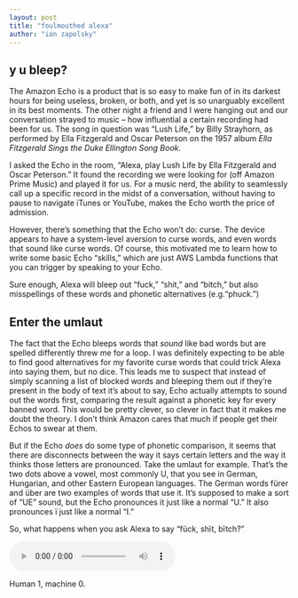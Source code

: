 ```yaml
---
layout: post
title: "foulmouthed alexa"
author: "ian zapolsky"
---
```


## y u bleep?

The Amazon Echo is a product that is so easy to make fun of in its darkest hours for being useless, broken, or both, and yet is so unarguably excellent in its best moments.
The other night a friend and I were hanging out and our conversation strayed to music – how influential a certain recording had been for us.
The song in question was “Lush Life,” by Billy Strayhorn, as performed by Ella Fitzgerald and Oscar Peterson on the 1957 album _Ella Fitzgerald Sings the Duke Ellington Song Book_.

I asked the Echo in the room, “Alexa, play Lush Life by Ella Fitzgerald and Oscar Peterson.”
It found the recording we were looking for (off Amazon Prime Music) and played it for us.
For a music nerd, the ability to seamlessly call up a specific record in the midst of a conversation, without having to pause to navigate iTunes or YouTube, makes the Echo worth the price of admission.

However, there’s something that the Echo won’t do: curse.
The device appears to have a system-level aversion to curse words, and even words that sound like curse words.
Of course, this motivated me to learn how to write some basic Echo “skills,” which are just AWS Lambda functions that you can trigger by speaking to your Echo.

Sure enough, Alexa will bleep out “fuck,” “shit,” and “bitch,” but also misspellings of these words and phonetic alternatives (e.g.“phuck.”)

## Enter the umlaut

The fact that the Echo bleeps words that _sound_ like bad words but are spelled differently threw me for a loop.
I was definitely expecting to be able to find good alternatives for my favorite curse words that could trick Alexa into saying them, but no dice.
This leads me to suspect that instead of simply scanning a list of blocked words and bleeping them out if they’re present in the body of text it’s about to say, Echo actually attempts to sound out the words first, comparing the result against a phonetic key for every banned word.
This would be pretty clever, so clever in fact that it makes me doubt the theory.
I don’t think Amazon cares that much if people get their Echos to swear at them.

But if the Echo _does_ do some type of phonetic comparison, it seems that there are disconnects between the way it says certain letters and the way it thinks those letters are pronounced.
Take the umlaut for example.
That’s the two dots above a vowel, most commonly U, that you see in German, Hungarian, and other Eastern European languages.
The German words fürer and über are two examples of words that use it.
It’s supposed to make a sort of “UE” sound, but the Echo pronounces it just like a normal “U.”
It also pronounces ï just like a normal “I.”

So, what happens when you ask Alexa to say “fück, shït, bïtch?”

<audio controls>
  <source src="/assets/bad_alexa.m4a" type="audio/mpeg">
</audio>

Human 1, machine 0.

